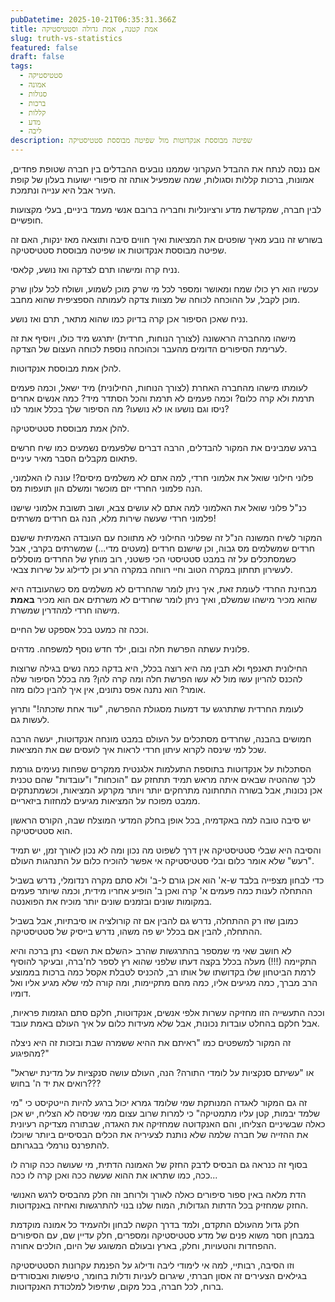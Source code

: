 ```yaml
---
pubDatetime: 2025-10-21T06:35:31.366Z
title: אמת קטנה, אמת גדולה וסטטיסטיקה
slug: truth-vs-statistics
featured: false
draft: false
tags:
  - סטטיסטיקה
  - אמונה
  - סגולות
  - ברכות
  - קללות
  - מדע
  - ליבה
description: שפיטה מבוססת אנקדוטות מול שפיטה מבוססת סטטיסטיקה
---
```


אם ננסה לנתח את ההבדל העקרוני שממנו נובעים ההבדלים בין חברה שטופת פחדים, אמונות, ברכות קללות וסגולות, שמה שמפעיל אותה זה סיפורי ישועות בעלון של קופת העיר אבל היא ענייה ונתמכת.

לבין חברה, שמקדשת מדע ורציונליות וחבריה ברובם  אנשי מעמד ביניים, בעלי מקצועות חופשיים.

בשורש זה נובע מאיך שופטים את המציאות ואיך חווים סיבה ותוצאה מאז ינקות, האם זה שפיטה מבוססת אנקדוטות או שפיטה מבוססת סטטיסטיקה.

נניח קרה ומישהו תרם לצדקה ואז נושע, קלאסי.

עכשיו הוא רץ כולו שמח ומאושר ומספר לכל מי שרק מוכן לשמוע, ושולח לכל עלון שרק מוכן לקבל, על ההוכחה לכוחה של מצוות צדקה לעמותה הספציפית שהוא מחבב.

נניח שאכן הסיפור אכן קרה בדיוק כמו שהוא מתאר, תרם ואז נושע.

מישהו מהחברה הראשונה (לצורך הנוחות, חרדית) יתרגש מיד כולו, 
ויוסיף את זה לערימת הסיפורים הדומים מהעבר וכהוכחה נוספת לכוחה העצום של הצדקה.

להלן אמת מבוססת אנקדוטות.

לעומתו מישהו מהחברה האחרת (לצורך הנוחות, החילונית) מיד ישאל, 
וכמה פעמים תרמת ולא קרה כלום? וכמה פעמים לא תרמת והכל הסתדר מיד? 
כמה אנשים אחרים ניסו וגם נושעו או לא נושעו? מה הסיפור שלך בכלל אומר לנו?

להלן אמת מבוססת סטטיסטיקה.

ברגע שמבינים את המקור להבדלים, הרבה דברים שלפעמים נשמעים כמו שיח חרשים פתאום מקבלים הסבר מאיר עיניים.

פלוני חילוני שואל את אלמוני חרדי, למה אתם לא משלמים מיסים?! עונה לו האלמוני, הנה פלמוני החרדי יזם מוכשר ומשלם הון תועפות מס.

כנ"ל פלוני שואל את האלמוני למה אתם לא עושים צבא, ושוב תשובת אלמוני שישנו פלמוני חרדי שעשה שירות מלא, הנה גם חרדים משרתים!

המקור לשיח המשונה הנ"ל זה שפלוני החילוני לא מתווכח עם העובדה האמיתית שישנם חרדים שמשלמים מס גבוה, וכן שישנם חרדים (מעטים מדי...) שמשרתים בקרבי, אבל כשמסתכלים על זה במבט סטטיסטי הכי פשטני, רוב מוחץ של החרדים מוסללים לעשירון תחתון במקרה הטוב וחיי רווחה במקרה הרע וכן לדילוג על שירות צבאי.

מבחינת החרדי לעומת זאת, איך ניתן לומר שהחרדים לא משלמים מס כשהעובדה היא שהוא מכיר מישהו שמשלם, ואיך ניתן לומר שחרדים לא משרתים אם הוא מכיר **באמת** מישהו חרדי למהדרין שמשרת.

וככה זה כמעט בכל אספקט של החיים.

פלונית עשתה הפרשת חלה ובום, ילד חדש נוסף למשפחה. מדהים.

החילונית תאנפף ולא תבין מה היא רוצה בכלל, היא בדקה כמה נשים בגילה שרוצות להכנס להריון עשו מול לא עשו הפרשת חלה ומה קרה להן? מה בכלל הסיפור שלה אומר? הוא נתנה אפס נתונים, אין איך להבין כלום מזה.

לעומת החרדית שתתרגש עד דמעות מסגולת ההפרשה, "עוד אחת שזכתה!" ותרוץ לעשות גם.

חמושים בהבנה, שחרדים מסתכלים על העולם במבט מונחה אנקדוטות, יעשה הרבה שכל למי שינסה לקרוא עיתון חרדי לראות איך לועסים שם את המציאות.

הסתכלות על אנקדוטות בתוספת התעלמות אלגנטית ממקרים שפחות נעימים גורמת לכך 
שההטיה שבאים איתה מראש תמיד תתחזק עם "הוכחות" ו"עובדות" שהם טכנית אכן נכונות, 
אבל בשורה התחתונה מתרחקים יותר ויותר מקרקע המציאות, 
וכשמתנתקים ממבט מפוכח על המציאות מגיעים למחזות ביזאריים.

יש סיבה טובה למה באקדמיה, בכל אופן בחלק המדעי המוצלח שבה, הקורס הראשון הוא סטטיסטיקה.

והסיבה היא שבלי סטטיסטיקה אין דרך לשפוט מה נכון ומה לא נכון לאורך זמן, יש תמיד "רעש" שלא אומר כלום ובלי סטטיסטיקה אי אפשר להוכיח כלום על התנהגות העולם.

כדי לבחון מצפייה בלבד ש-א' הוא אכן גורם ל-ב' ולא סתם מקרה רנדומלי, 
נדרש בשביל ההתחלה לענות כמה פעמים א' קרה ואכן ב' הופיע אחריו מידית, 
וכמה שיותר פעמים במקומות שונים ובזמנים שונים יותר מוכיח את הפואנטה.

כמובן שזו רק ההתחלה, נדרש גם להבין אם זה קורולציה או סיבתיות, אבל בשביל ההתחלה, להבין אם בכלל יש פה משהו, נדרש בייסיק של סטטיסטיקה.

לא חושב שאי מי שמספר בהתרגשות שהרב <השלם את השם> נתן ברכה והיא התקיימה (!!!) מעלה בכלל בקצה דעתו שלפני שהוא רץ לספר לח'ברה, ובעיקר להוסיף לרמת הביטחון שלו בקדושתו של אותו רב, להכניס לטבלת אקסל כמה ברכות בממוצע הרב מברך, כמה מגיעים אליו, כמה מהם מתקיימות, ומה קורה למי שלא מגיע אליו ואל דומיו.

וככה התעשייה הזו מחזיקה עשרות אלפי אנשים, אנקדוטות, חלקם סתם הגזמות פראיות, אבל חלקם בהחלט עובדות נכונות, אבל שלא מעידות כלום על איך העולם באמת עובד.

זה המקור למשפטים כמו "ראיתם את ההיא ששמרה שבת ובזכות זה היא ניצלה מהפיגוע?"

או "עשיתם סנקציות על לומדי התורה? הנה, העולם עושה סנקציות על מדינת ישראל" רואים את יד ה' בחוש???

זה גם המקור לאגדה המנותקת שמי שלומד גמרא יכול ברגע להיות הייטקיסט כי "מי שלמד יבמות, קטן עליו מתמטיקה" 
כי למרות שרוב עצום ממי שניסה לא הצליח, יש אכן כאלה שבשיניים הצליחו, 
והם האנקדוטה שמחזיקה את האגדה, שבתורה מצדיקה רעיונית את ההזייה של חברה שלמה שלא 
נותנת לצעיריה את הכלים הבסיסיים ביותר שיוכלו להתפרנס נורמלי בבגרותם.

בסוף זה כנראה גם הבסיס לדבק החזק של האמונה הדתית, מי שעושה ככה קורה לו ככה, כמו שתראו את ההוא שעשה ככה ואכן קרה לו ככה...

הדת מלאה באין ספור סיפורים כאלה לאורך ולרוחב וזה חלק מהבסיס לרגש האנושי החזק שמחזיק בכל הדתות הגדולות, 
המוח שלנו בנוי להתרגשות ואחיזה באנקדוטות.

חלק גדול מהעולם התקדם, ולמד בדרך הקשה לבחון ולהעמיד כל אמונה מוקדמת במבחן חסר משוא פנים של מדע סטטיסטיקה ומספרים, חלק עדיין שם, עם הסיפורים ההפחדות והטעויות, וחלק, בארץ ובעולם המשוגע של היום, הולכים אחורה.

וזו הסיבה, רבותיי, למה אי לימודי ליבה ודילוג על הפנמת עקרונות הסטטיסטיקה בגילאים הצעירים זה אסון חברתי, שיגרום לעניות ודלות בחומר, טיפשות ואבסורדים ברוח, לכל חברה, בכל מקום, שתיפול למלכודת האנקדוטות.